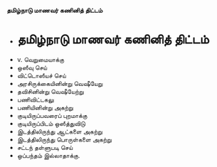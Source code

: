**தமிழ்நாடு மாணவர் கணினித் திட்டம்**
- # தமிழ்நாடு மாணவர் கணினித் திட்டம்
- v. வெறுமையாக்கு
- ஒஸீவு செய்
- விட்டொஸீயச் செய்
- அரசிருக்கையினின்று வெஷீயேறு
- தவிசினின்று வெஷீயேற்று
- பணிவிட்டகலு
- பணியினின்று அகற்று
- குடியிருப்பவரைப் புறமாக்கு
- குடியிருப்பிடம் ஒஸீத்துவிடு
- இடத்திலிருந்து ஆட்களை அகற்று
- இடத்திலிருந்து பொருள்களை அகற்று
- சட்டந் தள்ளுபடி செய்
- ஒப்பந்தம் இல்லாதாக்கு.

